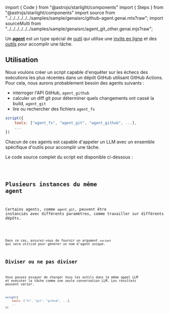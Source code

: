 import { Code } from "@astrojs/starlight/components"
import { Steps } from "@astrojs/starlight/components"
import source from "../../../../../../samples/sample/genaisrc/github-agent.genai.mts?raw";
import sourceMulti from "../../../../../../samples/sample/genaisrc/agent_git_other.genai.mjs?raw";

Un **[agent](../../reference/scripts/agents/)** est un type spécial de [outil](../../reference/scripts/tools/) qui utilise une [invite en ligne](../../reference/scripts/inline-prompts/) et des [outils](../../reference/scripts/tools/) pour accomplir une tâche.

## Utilisation

Nous voulons créer un script capable d'enquêter sur les échecs des exécutions les plus récentes dans un dépôt GitHub utilisant GitHub Actions.
Pour cela, nous aurons probablement besoin des agents suivants :

* interroger l'API GitHub, `agent_github`
* calculer un diff git pour déterminer quels changements ont cassé la build, `agent_git`
* lire ou rechercher des fichiers `agent_fs`

```js wrap title="github-investigator.genai.mts"
script({
    tools: ["agent_fs", "agent_git", "agent_github", ...],
    ...
})
```

Chacun de ces agents est capable d'appeler un LLM avec un ensemble spécifique d'outils pour accomplir une tâche.

Le code source complet du script est disponible ci-dessous :

<Code code={source} wrap={true} lang="js" title="github-investigator.genai.mts" />

## Plusieurs instances du même agent

Certains agents, comme `agent_git`, peuvent être instanciés avec différents paramètres, comme travailler sur différents dépôts.

<Code code={sourceMulti} wrap={true} lang="js" title="multi-agents.genai.mts" />

Dans ce cas, assurez-vous de fournir un argument `variant` qui sera utilisé pour générer un nom d'agent unique.

## Diviser ou ne pas diviser

Vous pouvez essayer de charger tous les outils dans le même appel LLM et exécuter la tâche comme une seule conversation LLM.
Les résultats peuvent varier.

```js wrap title="github-investigator.genai.mts"
script({
    tools: ["fs", "git", "github", ...],
    ...
})
```